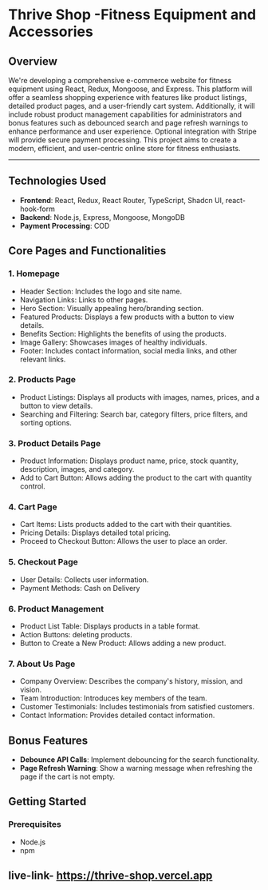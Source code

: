 
# Thrive Shop -Fitness Equipment and Accessories
 ## Overview
 We're developing a comprehensive e-commerce website for fitness equipment using React, Redux, Mongoose, and Express. This platform will offer a seamless shopping experience with features like product listings, detailed product pages, and a user-friendly cart system. Additionally, it will include robust product management capabilities for administrators and bonus features such as debounced search and page refresh warnings to enhance performance and user experience. Optional integration with Stripe will provide secure payment processing. This project aims to create a modern, efficient, and user-centric online store for fitness enthusiasts. 
***
## Technologies Used

- **Frontend**: React, Redux, React Router, TypeScript, Shadcn UI, react-hook-form
- **Backend**: Node.js, Express, Mongoose, MongoDB
- **Payment Processing**: COD

## Core Pages and Functionalities

### 1. Homepage
- Header Section: Includes the logo and site name.
- Navigation Links: Links to other pages.
- Hero Section: Visually appealing hero/branding section.
- Featured Products: Displays a few products with a button to view details.
- Benefits Section: Highlights the benefits of using the products.
- Image Gallery: Showcases images of healthy individuals.
- Footer: Includes contact information, social media links, and other relevant links.

### 2. Products Page
- Product Listings: Displays all products with images, names, prices, and a button to view details.
- Searching and Filtering: Search bar, category filters, price filters, and sorting options.


### 3. Product Details Page
- Product Information: Displays product name, price, stock quantity, description, images, and category.
- Add to Cart Button: Allows adding the product to the cart with quantity control.

### 4. Cart Page
- Cart Items: Lists products added to the cart with their quantities.
- Pricing Details: Displays detailed total pricing.
- Proceed to Checkout Button: Allows the user to place an order.

### 5. Checkout Page
- User Details: Collects user information.
- Payment Methods: Cash on Delivery

### 6. Product Management
- Product List Table: Displays products in a table format.
- Action Buttons: deleting products.
- Button to Create a New Product: Allows adding a new product.

### 7. About Us Page
- Company Overview: Describes the company's history, mission, and vision.
- Team Introduction: Introduces key members of the team.
- Customer Testimonials: Includes testimonials from satisfied customers.
- Contact Information: Provides detailed contact information.


## Bonus Features
- **Debounce API Calls**: Implement debouncing for the search functionality.
- **Page Refresh Warning**: Show a warning message when refreshing the page if the cart is not empty.


## Getting Started

### Prerequisites
- Node.js
- npm

## live-link-  https://thrive-shop.vercel.app

